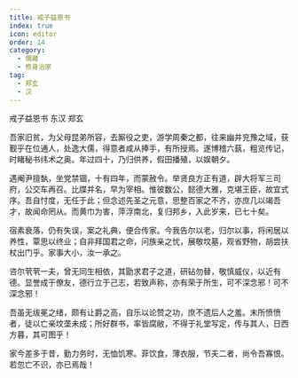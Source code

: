 ```yaml
---
title: 戒子益恩书
index: true
icon: editor
order: 14
category:
  - 儒藏
  - 修身治家
tag:
  - 郑玄
  - 汉
---
```


戒子益恩书 东汉 郑玄  

吾家旧贫，为父母昆弟所容，去厮役之吏，游学周秦之都，往来幽并兖豫之域，获觐乎在位通人，处逸大儒，得意者咸从捧手，有所授焉。遂博稽六蓺，粗览传记，时睹秘书纬术之奥。年过四十，乃归供养，假田播殖，以娱朝夕。  

遇阉尹擅埶，坐党禁锢，十有四年，而蒙赦令。举贤良方正有道，辟大将军三司府，公交车再召。比牒并名，早为宰相。惟彼数公，懿德大雅，克堪王臣，故宜式序。吾自忖度，无任于此；但念述先圣之元意，思整百家之不齐，亦庶几以竭吾才，故闻命罔从。而黄巾为害，萍浮南北，复归邦乡，入此岁来，已七十矣。  

宿素衰落，仍有失误，案之礼典，便合传家。今我告尔以老，归尔以事，将闲居以养性，覃思以终业；自非拜国君之命，问族亲之忧，展敬坟墓，观省野物，胡尝扶杖出门乎。家事大小，汝一承之。  

咨尔茕茕一夫，曾无同生相依，其勖求君子之道，研钻勿替，敬慎威仪，以近有德。显誉成于僚友，德行立于己志，若致声称，亦有荣于所生，可不深念邪！可不深念邪！  

吾虽无绂冕之绪，颇有让爵之高，自乐以论赞之功，庶不遗后人之羞。末所愤愤者，徒以亡亲坟垄未成；所好群书，率皆腐敝，不得于礼堂写定，传与其人，日西方暮，其可图乎！  

家今差多于昔，勤力务时，无恤饥寒。菲饮食，薄衣服，节夫二者，尚令吾寡恨。若忽亡不识，亦已焉哉！  
